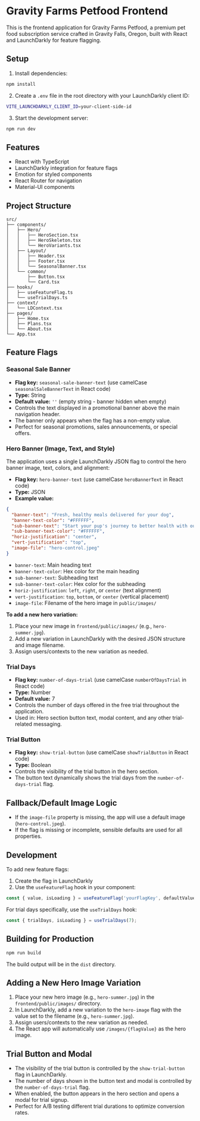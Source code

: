 # Gravity Farms Petfood Frontend

This is the frontend application for Gravity Farms Petfood, a premium pet food subscription service crafted in Gravity Falls, Oregon, built with React and LaunchDarkly for feature flagging.

## Setup

1. Install dependencies:
```bash
npm install
```

2. Create a `.env` file in the root directory with your LaunchDarkly client ID:
```bash
VITE_LAUNCHDARKLY_CLIENT_ID=your-client-side-id
```

3. Start the development server:
```bash
npm run dev
```

## Features

- React with TypeScript
- LaunchDarkly integration for feature flags
- Emotion for styled components
- React Router for navigation
- Material-UI components

## Project Structure

```
src/
├── components/
│   ├── Hero/
│   │   ├── HeroSection.tsx
│   │   ├── HeroSkeleton.tsx
│   │   └── HeroVariants.tsx
│   ├── Layout/
│   │   ├── Header.tsx
│   │   ├── Footer.tsx
│   │   └── SeasonalBanner.tsx
│   └── common/
│       ├── Button.tsx
│       └── Card.tsx
├── hooks/
│   ├── useFeatureFlag.ts
│   └── useTrialDays.ts
├── context/
│   └── LDContext.tsx
├── pages/
│   ├── Home.tsx
│   ├── Plans.tsx
│   └── About.tsx
└── App.tsx
```

## Feature Flags

### Seasonal Sale Banner
- **Flag key:** `seasonal-sale-banner-text` (use camelCase `seasonalSaleBannerText` in React code)
- **Type:** String
- **Default value:** `''` (empty string - banner hidden when empty)
- Controls the text displayed in a promotional banner above the main navigation header.
- The banner only appears when the flag has a non-empty value.
- Perfect for seasonal promotions, sales announcements, or special offers.

### Hero Banner (Image, Text, and Style)

The application uses a single LaunchDarkly JSON flag to control the hero banner image, text, colors, and alignment:

- **Flag key:** `hero-banner-text` (use camelCase `heroBannerText` in React code)
- **Type:** JSON
- **Example value:**

```json
{
  "banner-text": "Fresh, healthy meals delivered for your dog",
  "banner-text-color": "#FFFFFF",
  "sub-banner-text": "Start your pup's journey to better health with our free trial",
  "sub-banner-text-color": "#FFFFFF",
  "horiz-justification": "center",
  "vert-justification": "top",
  "image-file": "hero-control.jpeg"
}
```

- `banner-text`: Main heading text
- `banner-text-color`: Hex color for the main heading
- `sub-banner-text`: Subheading text
- `sub-banner-text-color`: Hex color for the subheading
- `horiz-justification`: `left`, `right`, or `center` (text alignment)
- `vert-justification`: `top`, `bottom`, or `center` (vertical placement)
- `image-file`: Filename of the hero image in `public/images/`

**To add a new hero variation:**
1. Place your new image in `frontend/public/images/` (e.g., `hero-summer.jpg`).
2. Add a new variation in LaunchDarkly with the desired JSON structure and image filename.
3. Assign users/contexts to the new variation as needed.

### Trial Days
- **Flag key:** `number-of-days-trial` (use camelCase `numberOfDaysTrial` in React code)
- **Type:** Number
- **Default value:** 7
- Controls the number of days offered in the free trial throughout the application.
- Used in: Hero section button text, modal content, and any other trial-related messaging.

### Trial Button
- **Flag key:** `show-trial-button` (use camelCase `showTrialButton` in React code)
- **Type:** Boolean
- Controls the visibility of the trial button in the hero section.
- The button text dynamically shows the trial days from the `number-of-days-trial` flag.

## Fallback/Default Image Logic
- If the `image-file` property is missing, the app will use a default image (`hero-control.jpeg`).
- If the flag is missing or incomplete, sensible defaults are used for all properties.

## Development

To add new feature flags:

1. Create the flag in LaunchDarkly
2. Use the `useFeatureFlag` hook in your component:
```typescript
const { value, isLoading } = useFeatureFlag('yourFlagKey', defaultValue);
```

For trial days specifically, use the `useTrialDays` hook:
```typescript
const { trialDays, isLoading } = useTrialDays(7);
```

## Building for Production

```bash
npm run build
```

The build output will be in the `dist` directory.

## Adding a New Hero Image Variation

1. Place your new hero image (e.g., `hero-summer.jpg`) in the `frontend/public/images/` directory.
2. In LaunchDarkly, add a new variation to the `hero-image` flag with the value set to the filename (e.g., `hero-summer.jpg`).
3. Assign users/contexts to the new variation as needed.
4. The React app will automatically use `/images/{flagValue}` as the hero image.

## Trial Button and Modal
- The visibility of the trial button is controlled by the `show-trial-button` flag in LaunchDarkly.
- The number of days shown in the button text and modal is controlled by the `number-of-days-trial` flag.
- When enabled, the button appears in the hero section and opens a modal for trial signup.
- Perfect for A/B testing different trial durations to optimize conversion rates.
